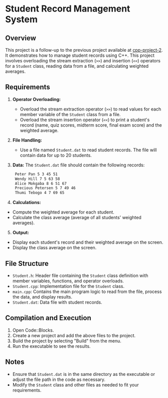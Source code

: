 # Student Record Management System

## Overview

This project is a follow-up to the previous project available at [cpp-project-2](https://github.com/ralphbotes/cpp-project-2). It demonstrates how to manage student records using C++. This project involves overloading the stream extraction (`>>`) and insertion (`<<`) operators for a `Student` class, reading data from a file, and calculating weighted averages.

## Requirements

1. **Operator Overloading:**
   - Overload the stream extraction operator (`>>`) to read values for each member variable of the `Student` class from a file.
   - Overload the stream insertion operator (`<<`) to print a student's record (name, quiz scores, midterm score, final exam score) and the weighted average.

2. **File Handling:**
   - Use a file named `Student.dat` to read student records. The file will contain data for up to 20 students.

3. **Data:**
   The `Student.dat` file should contain the following records:

   ```txt
    Peter Pan 5 3 45 51
    Wendy Hill 7 5 63 58
    Alice Mokgaba 8 6 51 67
    Precious Petersen 5 7 49 46
    Thumi Tebogo 4 7 69 65
    ```

4. **Calculations:**
- Compute the weighted average for each student.
- Calculate the class average (average of all students' weighted averages).

5. **Output:**
- Display each student's record and their weighted average on the screen.
- Display the class average on the screen.

## File Structure

- `Student.h`: Header file containing the `Student` class definition with member variables, functions, and operator overloads.
- `Student.cpp`: Implementation file for the `Student` class.
- `main.cpp`: Contains the main program logic to read from the file, process the data, and display results.
- `Student.dat`: Data file with student records.

## Compilation and Execution

1. Open Code::Blocks.
2. Create a new project and add the above files to the project.
3. Build the project by selecting "Build" from the menu.
4. Run the executable to see the results.

## Notes

- Ensure that `Student.dat` is in the same directory as the executable or adjust the file path in the code as necessary.
- Modify the `Student` class and other files as needed to fit your requirements.